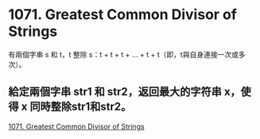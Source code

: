 # 1071. Greatest Common Divisor of Strings

有兩個字串 s 和 t，t 整除 s：t + t + t + ... + t + t（即，t與自身連接一次或多次）。

給定兩個字串 str1 和 str2，返回最大的字符串 x，使得 x 同時整除str1和str2。
-----
[1071. Greatest Common Divisor of Strings](https://leetcode.com/problems/greatest-common-divisor-of-strings/description/)
